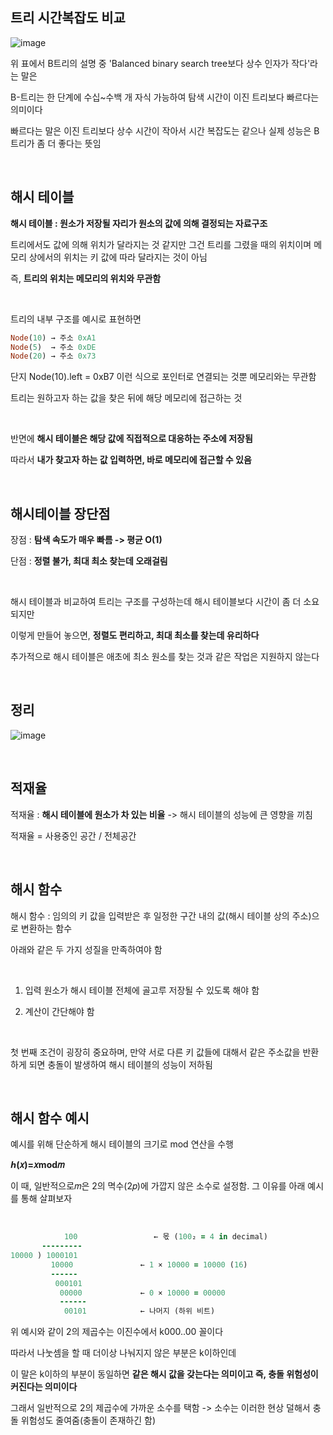 ## 트리 시간복잡도 비교 

![image](https://github.com/user-attachments/assets/eaaf9974-d4fb-4954-9154-08d238a70f4c)

위 표에서 B트리의 설명 중 'Balanced binary search tree보다 상수 인자가 작다'라는 말은 

B-트리는 한 단계에 수십~수백 개 자식 가능하여 탐색 시간이 이진 트리보다 빠르다는 의미이다 

빠르다는 말은 이진 트리보다 상수 시간이 작아서 시간 복잡도는 같으나 실제 성능은 B트리가 좀 더 좋다는 뜻임 

<br/>

## 해시 테이블 

**해시 테이블 : 원소가 저장될 자리가 원소의 값에 의해 결정되는 자료구조**

트리에서도 값에 의해 위치가 달라지는 것 같지만 그건 트리를 그렸을 때의 위치이며 메모리 상에서의 위치는 키 값에 따라 달라지는 것이 아님

즉, **트리의 위치는 메모리의 위치와 무관함**

<br/>

트리의 내부 구조를 예시로 표현하면 

```ruby
Node(10) → 주소 0xA1
Node(5)  → 주소 0xDE
Node(20) → 주소 0x73
```

단지 Node(10).left = 0xB7 이런 식으로 포인터로 연결되는 것뿐 메모리와는 무관함 

트리는 원하고자 하는 값을 찾은 뒤에 해당 메모리에 접근하는 것 

<br/>

반면에 **해시 테이블은 해당 값에 직접적으로 대응하는 주소에 저장됨**

따라서 **내가 찾고자 하는 값 입력하면, 바로 메모리에 접근할 수 있음**

<br/>

## 해시테이블 장단점 

장점 :  **탐색 속도가 매우 빠름 -> 평균 O(1)**

단점 : **정렬 불가, 최대 최소 찾는데 오래걸림**

<br/>

해시 테이블과 비교하여 트리는 구조를 구성하는데 해시 테이블보다 시간이 좀 더 소요되지만

이렇게 만들어 놓으면, **정렬도 편리하고, 최대 최소를 찾는데 유리하다**

추가적으로 해시 테이블은 애초에 최소 원소를 찾는 것과 같은 작업은 지원하지 않는다 

<br/>

## 정리 

![image](https://github.com/user-attachments/assets/c512f903-30f9-43c0-8696-f6b06ababca4)

<br/>

## 적재율 

적재율 : **해시 테이블에 원소가 차 있는 비율** -> 해시 테이블의 성능에 큰 영향을 끼침

적재율 = 사용중인 공간 / 전체공간

<br/>

## 해시 함수 

해시 함수 : 임의의 키 값을 입력받은 후 일정한 구간 내의 값(해시 테이블 상의 주소)으로 변환하는 함수

아래와 같은 두 가지 성질을 만족하여야 함

<br/>

1. 입력 원소가 해시 테이블 전체에 골고루 저장될 수 있도록 해야 함

2. 계산이 간단해야 함

<br/>

첫 번째 조건이 굉장히 중요하며, 만약 서로 다른 키 값들에 대해서 같은 주소값을 반환하게 되면 충돌이 발생하여 해시 테이블의 성능이 저하됨

<br/>

## 해시 함수 예시 

예시를 위해 단순하게  해시 테이블의 크기로 mod 연산을 수행

**ℎ(𝑥)=𝑥mod𝑚**

이 때, 일반적으로𝑚은 2의 멱수(2𝑝)에 가깝지 않은 소수로 설정함. 그 이유를 아래 예시를 통해 살펴보자 

<br/>

```ruby
            100                 ← 몫 (100₂ = 4 in decimal)
       ---------
10000 ) 1000101
         10000               ← 1 × 10000 = 10000 (16)
         ------
          000101
           00000             ← 0 × 10000 = 00000
           ------
            00101            ← 나머지 (하위 비트)
```

위 예시와 같이 2의 제곱수는 이진수에서 k000..00 꼴이다

따라서 나눗셈을 할 때 더이상 나눠지지 않은 부분은 k이하인데 

이 말은 k이하의 부분이 동일하면 **같은 해시 값을 갖는다는 의미이고 즉, 충돌 위험성이 커진다는 의미이다**

그래서 일반적으로 2의 제곱수에 가까운 소수를 택함 -> 소수는 이러한 현상 덜해서 충돌 위험성도 줄여줌(충돌이 존재하긴 함)





























































































